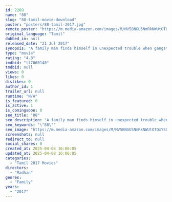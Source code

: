 ```yaml
---
id: 2269
name: "88"
slug: "88-tamil-movie-download"
poster: "posters/88-tamil-2017.jpg"
remote_poster: "https://m.media-amazon.com/images/M/MV5BNGU5NmRkNWUtOTQxYS00MzZlLTk4OGEtMWI1MGUwZjg5YmNmXkEyXkFqcGdeQXVyNzk1NTA0NDg@._V1_SX300.jpg"
original_language: "Tamil"
dubbed_in: null
released_date: "21 Jul 2017"
synopsis: "A family man finds himself in unexpected trouble when gangsters use his phone number. He struggles to get himself out of the predicament."
type: "movie"
rating: "4.8"
imdbid: "tt7060140"
tmdbid: null
views: 0
likes: 0
dislikes: 0
author_id: 1
trailer_url: null
runtime: "N/A"
is_featured: 0
is_active: 1
is_comingsoon: 0
seo_title: "88"
seo_description: "A family man finds himself in unexpected trouble when gangsters use his phone number. He struggles to get himself out of the predicament."
seo_keywords: "\"88\""
seo_image: "https://m.media-amazon.com/images/M/MV5BNGU5NmRkNWUtOTQxYS00MzZlLTk4OGEtMWI1MGUwZjg5YmNmXkEyXkFqcGdeQXVyNzk1NTA0NDg@._V1_SX300.jpg"
screenshots: null
redirect_to: null
social_shares: 0
created_at: 2025-04-08 16:06:05
updated_at: 2025-04-08 16:06:05
categories:
  - "Tamil 2017 Movies"
directors:
  - "Madhan"
genres:
  - "Family"
years:
  - "2017"
---
```

